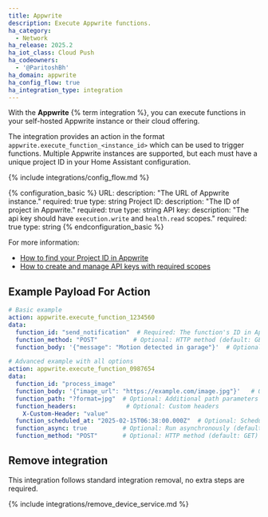 ```yaml
---
title: Appwrite
description: Execute Appwrite functions.
ha_category:
  - Network
ha_release: 2025.2
ha_iot_class: Cloud Push
ha_codeowners:
  - '@ParitoshBh'
ha_domain: appwrite
ha_config_flow: true
ha_integration_type: integration
---
```


With the **Appwrite** {% term integration %}, you can execute functions in your self-hosted Appwrite instance or their cloud offering.

The integration provides an action in the format `appwrite.execute_function_<instance_id>` which can be used to trigger functions. Multiple Appwrite instances are supported, but each must have a unique project ID in your Home Assistant configuration.

{% include integrations/config_flow.md %}

{% configuration_basic %}
URL:
    description: "The URL of Appwrite instance."
    required: true
    type: string
Project ID:
    description: "The ID of project in Appwrite."
    required: true
    type: string
API key:
    description: "The api key should have `execution.write` and `health.read` scopes."
    required: true
    type: string
{% endconfiguration_basic %}

For more information:

- [How to find your Project ID in Appwrite](https://appwrite.io/docs/references#api)
- [How to create and manage API keys with required scopes](https://appwrite.io/docs/advanced/platform/api-keys)

## Example Payload For Action

```yaml
# Basic example
action: appwrite.execute_function_1234560
data:
  function_id: "send_notification"  # Required: The function's ID in Appwrite
  function_method: "POST"          # Optional: HTTP method (default: GET)
  function_body: '{"message": "Motion detected in garage"}'  # Optional: Function body

# Advanced example with all options
action: appwrite.execute_function_0987654
data:
  function_id: "process_image"
  function_body: '{"image_url": "https://example.com/image.jpg"}'   # Optional: Function body
  function_path: "?format=jpg"  # Optional: Additional path parameters
  function_headers:              # Optional: Custom headers
    X-Custom-Header: "value"
  function_scheduled_at: "2025-02-15T06:38:00.000Z"  # Optional: Schedule future execution
  function_async: true          # Optional: Run asynchronously (default: false)
  function_method: "POST"       # Optional: HTTP method (default: GET)
```

## Remove integration

This integration follows standard integration removal, no extra steps are required.

{% include integrations/remove_device_service.md %}
